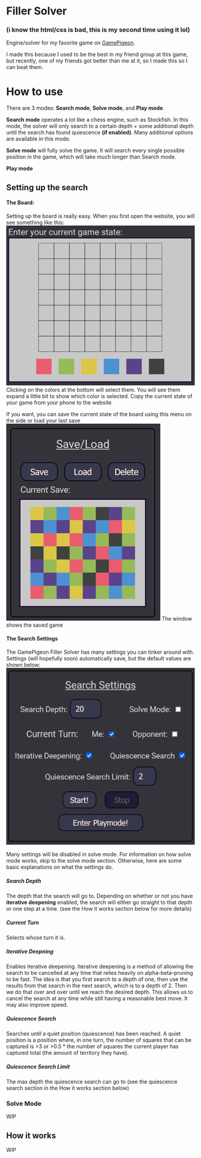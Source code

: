 # Filler Solver
### (i know the html/css is bad, this is my second time using it lol)

Engine/solver for my favorite game on [GamePigeon](https://apps.apple.com/us/app/gamepigeon/id1124197642).

I made this because I used to be the best in my friend group at this game, but recently, one of my friends got better than me at it, so I made this so I can beat them.

# How to use
There are 3 modes: <b>Search mode</b>, <b>Solve mode</b>, and <b>Play mode</b>.

<b>Search mode</b> operates a lot like a chess engine, such as Stockfish. In this mode, the solver will only search to a certain depth + some additional depth until the search has found quiescence <b>(if enabled)</b>. Many additional options are available in this mode.

<b>Solve mode</b> will fully solve the game. It will search every single possible position in the game, which will take much longer than Search mode.

<b>Play mode</b>

## Setting up the search
#### The Board:
Setting up the board is really easy. When you first open the website, you will see something like this:
![The color input you see upon opening the website](/images/color-input.png)
Clicking on the colors at the bottom will select them. You will see them expand a little bit to show which color is selected.
Copy the current state of your game from your phone to the website

If you want, you can save the current state of the board using this menu on the side or load your last save
![The save/load menu](/images/board-save-load.png)
The window shows the saved game

#### The Search Settings
The GamePigeon Filler Solver has many settings you can tinker around with. Settings (will hopefully soon) automatically save, but the default values are shown below:
![The search settings menu](/images/search-settings.png)

Many settings will be disabled in solve mode. For information on how solve mode works, skip to the solve mode section.
Otherwise, here are some basic explanations on what the settings do.

##### Search Depth
The depth that the search will go to. Depending on whether or not you have **iterative deepening** enabled, the search will either go straight to that depth or one step at a time. (see the How it works section below for more details)

##### Current Turn
Selects whose turn it is. 

##### Iterative Deepning
Enables iterative deepening. Iterative deepening is a method of allowing the search to be cancelled at any time that relies heavily on alpha-beta-pruning to be fast. The idea is that you first search to a depth of one, then use the results from that search in the next search, which is to a depth of 2. Then we do that over and over until we reach the desired depth. This allows us to cancel the search at any time while still having a reasonable best move. It may also improve speed.

##### Quiescence Search
Searches until a quiet position (quiescence) has been reached. A quiet position is a position where, in one turn, the number of squares that can be captured is >3 or >0.5 * the number of squares the current player has captured total (the amount of territory they have).

##### Quiescence Search Limit
The max depth the quiescence search can go to (see the quiescence search section in the How it works section below)

### Solve Mode
WIP

## How it works
WIP